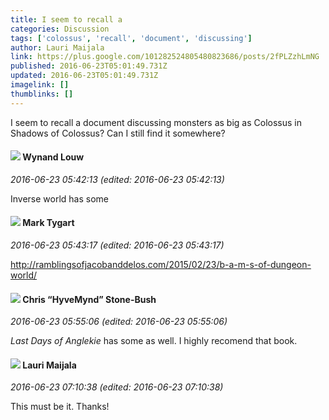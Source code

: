 ```yaml
---
title: I seem to recall a
categories: Discussion
tags: ['colossus', 'recall', 'document', 'discussing']
author: Lauri Maijala
link: https://plus.google.com/101282524805480823686/posts/2fPLZzhLmNG
published: 2016-06-23T05:01:49.731Z
updated: 2016-06-23T05:01:49.731Z
imagelink: []
thumblinks: []
---
```


I seem to recall a document discussing monsters as big as Colossus in Shadows of Colossus? Can I still find it somewhere?
<div id='comment z12gv3xw4lauxtxsd233vborura1zjdz004'>
  <h4><img src='{{site.baseurl}}//images/avatars/111256963556395023796_photo.jpg'> Wynand Louw</h4>
      <p><cite>2016-06-23 05:42:13 (edited: 2016-06-23 05:42:13)</cite></p>
        <p>Inverse world has some</p>
</div>
        

<div id='comment z12gv3xw4lauxtxsd233vborura1zjdz004'>
  <h4><img src='{{site.baseurl}}//images/avatars/118088719859349999400_photo.jpg'> Mark Tygart</h4>
      <p><cite>2016-06-23 05:43:17 (edited: 2016-06-23 05:43:17)</cite></p>
        <p><a href="http://ramblingsofjacobanddelos.com/2015/02/23/b-a-m-s-of-dungeon-world/" class="ot-anchor">http://ramblingsofjacobanddelos.com/2015/02/23/b-a-m-s-of-dungeon-world/</a></p>
</div>
        

<div id='comment z12gv3xw4lauxtxsd233vborura1zjdz004'>
  <h4><img src='{{site.baseurl}}//images/avatars/108053817066303198241_photo.jpg'> Chris “HyveMynd” Stone-Bush</h4>
      <p><cite>2016-06-23 05:55:06 (edited: 2016-06-23 05:55:06)</cite></p>
        <p><i>Last Days of Anglekie</i> has some as well. I highly recomend that book.</p>
</div>
        

<div id='comment z12gv3xw4lauxtxsd233vborura1zjdz004'>
  <h4><img src='{{site.baseurl}}//images/avatars/101282524805480823686_photo.jpg'> Lauri Maijala</h4>
      <p><cite>2016-06-23 07:10:38 (edited: 2016-06-23 07:10:38)</cite></p>
        <p>This must be it. Thanks!</p>
</div>
        